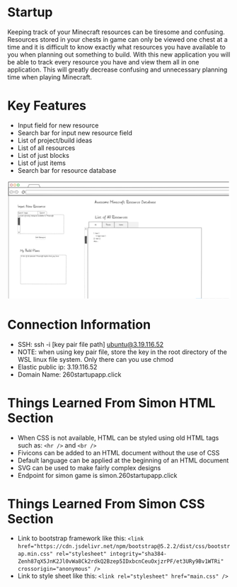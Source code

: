 # Startup
Keeping track of your Minecraft resources can be tiresome and confusing. Resources stored in your chests in game can only be viewed one chest at a time and it is difficult to know exactly what resources you have available to you when planning out something to build. With this new application you will be able to track every resource you have and view them all in one application. This will greatly decrease confusing and unnecessary planning time when playing Minecraft.
# Key Features
- Input field for new resource
- Search bar for input new resource field
- List of project/build ideas
- List of all resources
- List of just blocks
- List of just items
- Search bar for resource database

![sc](sc.png)

# Connection Information
- SSH: ssh -i [key pair file path] ubuntu@3.19.116.52
- NOTE: when using key pair file, store the key in the root directory of the WSL linux file system. Only there can you use chmod
- Elastic public ip: 3.19.116.52
- Domain Name: 260startupapp.click

# Things Learned From Simon HTML Section
- When CSS is not available, HTML can be styled using old HTML tags such as: `<hr />` and `<br />`
- Fivicons can be added to an HTML document without the use of CSS
- Default language can be applied at the beginning of an HTML document
- SVG can be used to make fairly complex designs
- Endpoint for simon game is simon.260startupapp.click

# Things Learned From Simon CSS Section
- Link to bootstrap framework like this: `<link
      href="https://cdn.jsdelivr.net/npm/bootstrap@5.2.2/dist/css/bootstrap.min.css"
      rel="stylesheet"
      integrity="sha384-Zenh87qX5JnK2Jl0vWa8Ck2rdkQ2Bzep5IDxbcnCeuOxjzrPF/et3URy9Bv1WTRi"
      crossorigin="anonymous"
    />`
- Link to style sheet like this: `<link rel="stylesheet" href="main.css" />`
